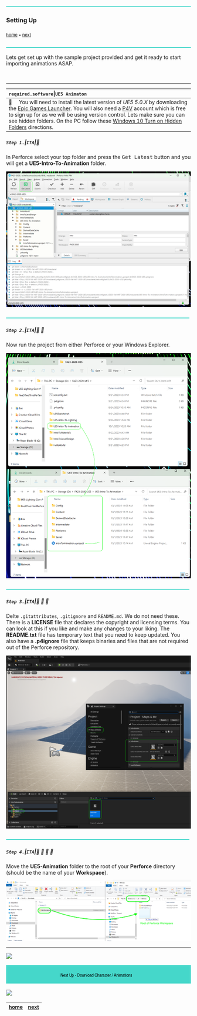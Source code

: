 ![](../images/line3.png)

### Setting Up

<sub>[home](../README.md#user-content-ue4-animations) • [next](../character-anim/README.md#user-content-download-character--animations)</sub>

![](../images/line3.png)

Lets get set up with the sample project provided and get it ready to start importing animations ASAP.

<br>

---

| `required.software`\|`UE5 Animaton`| 
| :--- |
| :floppy_disk: &nbsp; &nbsp; You will need to install the latest version of _UE5 5.0.X_ by downloading the [Epic Games Launcher](https://www.epicgames.com/store/en-US/download). You will also need a [P4V](https://www.perforce.com/downloads/helix-visual-client-p4v) account which is free to sign up for as we will be using version control. Lets make sure you can see hidden folders. On the PC follow these [Windows 10 Turn on Hidden Folders](https://support.microsoft.com/en-us/help/4028316/windows-view-hidden-files-and-folders-in-windows-10) directions.|

##### `Step 1.`\|`ITA`|:small_blue_diamond:

In Perforce select your top folder and press the <kbd>Get Latest</kbd> button and you will get a **UE5-Intro-To-Animation** folder.

![download starter project](images/getLatest.png)

![](../images/line2.png)

##### `Step 2.`\|`ITA`|:small_blue_diamond: :small_blue_diamond: 

Now run the project from either Perforce or your Windows Explorer.

![unzip and rename folder](images/p4AnimationFiles.png)

![](../images/line2.png)

##### `Step 3.`\|`ITA`|:small_blue_diamond: :small_blue_diamond: :small_blue_diamond:

Delte `.gitattributes`, `.gitignore` and `README.md`. We do not need these. There is a **LICENSE** file that declares the copyright and licensing terms. You can look at this if you like and make any changes to your liking. The **README.txt** file has temporary text that you need to keep updated. You also have a **.p4ignore** file that keeps binaries and files that are not required out of the Perforce repository. 

![delete git files](images/defaultLevel.png)

![](../images/line2.png)

##### `Step 4.`\|`ITA`|:small_blue_diamond: :small_blue_diamond: :small_blue_diamond: :small_blue_diamond:

Move the **UE5-Animation** folder to the root of your **Perforce** directory (should be the name of your **Workspace**).

![move project to P4 Workspace](images/moveFolder.png)

___

![](../images/line1.png)

<!-- <img src="https://via.placeholder.com/1000x100/45D7CA/000000/?text=Next Up - Download Character / Animations"> -->
![next up next tile](images/banner.png)

![](../images/line1.png)

| [home](../README.md#user-content-ue4-animations) | [next](../character-anim/README.md#user-content-download-character--animations)|
|---|---|
